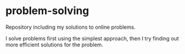 # problem-solving
Repository including my solutions to online problems.

I solve problems first using the simplest approach, then I try finding out more efficient solutions for the problem.
